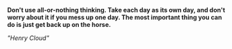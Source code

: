**Don't use all-or-nothing thinking. Take each day as its own day, and don't worry about it if you mess up one day. The most important thing you can do is just get back up on the horse.**

*"Henry Cloud"*